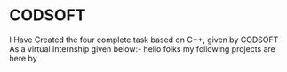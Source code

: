 # CODSOFT
I Have Created the four complete task based on C++, given by CODSOFT As a virtual Internship given below:-
hello folks my following projects are here by
